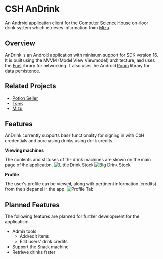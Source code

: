 # CSH AnDrink

An Android application client for the [Computer Science House](https://csh.rit.edu/) on-floor drink system which retrieves information from [Mizu](https://github.com/zthart/mizu).

## Overview

AnDrink is an Android application with minimum support for SDK version 16. It is built using the MVVM (Model View Viewmodel) architecture, and uses the [Fuel](https://github.com/kittinunf/fuel/) library for networking. It also uses the Android [Room](https://developer.android.com/jetpack/androidx/releases/room) library for data persistence.

## Related Projects

* [Potion Seller](https://github.com/ramzallan/potion-seller)
* [Tonic](https://github.com/ramzallan/tonic)
* [Mizu](https://github.com/zthart/mizu)

## Features

AnDrink currently supports base functionality for signing in with CSH credentials and purchasing drinks using drink credits.

**Viewing machines**

The contents and statuses of the drink machines are shown on the main page of the application. 
![Little Drink Stock](/images/little_drink.jpg) ![Big Drink Stock](/images/big_drink.jpg)

**Profile**

The user's profile can be viewed, along with pertinent information (credits) from the sidepanel in the app.
![Profile Tab](/images/profile_tab.jpg)

## Planned Features

The following features are planned for further development for the application:

* Admin tools
	* Add/edit items
	* Edit users' drink credits
* Support the Snack machine
* Retrieve drinks faster
